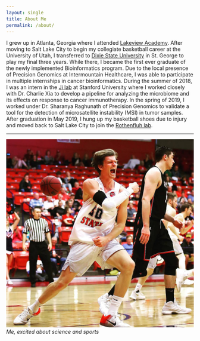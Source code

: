 ```yaml
---
layout: single
title: About Me
permalink: /about/
---
```


I grew up in Atlanta, Georgia where I attended [Lakeview Academy](https://www.lakeviewacademy.com/). After moving to Salt Lake City to begin my collegiate basketball career at the University of Utah, I transferred to [Dixie State University](https://dixie.edu/) in St. George to play my final three years. While there, I became the first ever graduate of the newly implemented Bioinformatics program. Due to the local presence of Precision Genomics at Intermountain Healthcare, I was able to participate in multiple internships in cancer bioinformatics. During the summer of 2018, I was an intern in the [Ji lab](https://dna-discovery.stanford.edu/) at Stanford University where I worked closely with Dr. Charlie Xia to develop a pipeline for analyzing the microbiome and its effects on response to cancer immunotherapy. In the spring of 2019, I worked under Dr. Sharanya Raghunath of Precision Genomics to validate a tool for the detection of microsatellite instability (MSI) in tumor samples. After graduation in May 2019, I hung up my basketball shoes due to injury and moved back to Salt Lake City to join the [Rothenfluh lab](http://insandoutslab.genetics.utah.edu/).

---
![Austin Montgomery](/assets/photos/basketball_pumped.jpeg)
*Me, excited about science and sports*
